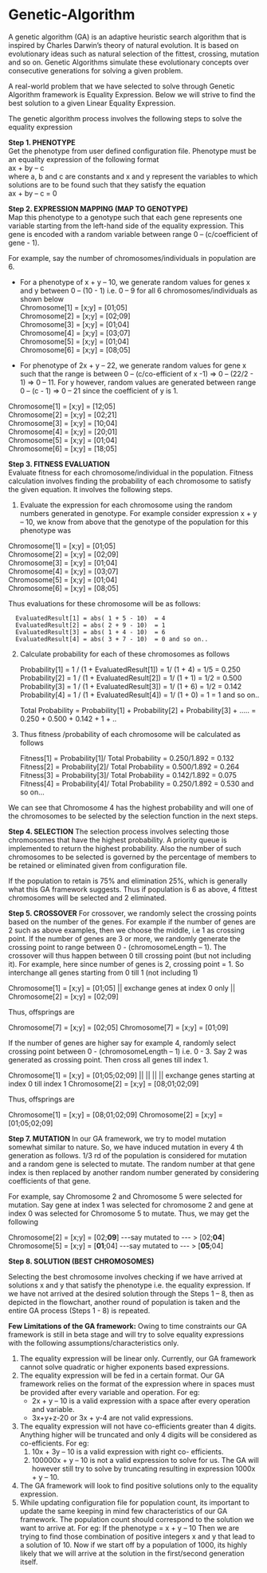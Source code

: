 # Genetic-Algorithm
A genetic algorithm (GA) is an adaptive heuristic search algorithm that is inspired by Charles Darwin’s theory of natural evolution. It is based on evolutionary ideas such as natural selection of the fittest, crossing, mutation and so on. Genetic Algorithms simulate these evolutionary concepts over consecutive generations for solving a given problem.

A real-world problem that we have selected to solve through Genetic Algorithm framework is Equality Expression. Below we will strive to find the best solution to a given Linear Equality Expression.

The genetic algorithm process involves the following steps to solve the equality expression

**Step 1. PHENOTYPE** <br />
Get the phenotype from user defined configuration file. Phenotype must be an equality expression of the following format <br /> 
                                         ax + by – c <br />
where a, b and c are constants and x and y represent the variables to which solutions are to be found such that they satisfy the equation <br />
                                        ax + by – c = 0 <br />

**Step 2. EXPRESSION MAPPING (MAP TO GENOTYPE)** <br />
Map this phenotype to a genotype such that each gene represents one variable starting from the left-hand side of the equality expression. This gene is encoded with a random variable between range 0 – (c/coefficient of gene - 1). <br />

For example, say the number of chromosomes/individuals in population are 6.<br />
-	For a phenotype of x + y – 10, we generate random values for genes x and y between 0 – (10 - 1) i.e. 0 – 9 for all 6 chromosomes/individuals as shown below <br />
Chromosome[1]   =  [x;y]  =  [01;05] <br />
Chromosome[2]   =  [x;y]  =  [02;09] <br />
Chromosome[3]   =  [x;y]  =  [01;04] <br />
Chromosome[4]   =  [x;y]  =  [03;07] <br />
Chromosome[5]   =  [x;y]  =  [01;04] <br />
Chromosome[6]   =  [x;y]  =  [08;05]<br />

-	For phenotype of 2x + y – 22, we generate random values for gene x such that the range is between 0 – (c/co-efficient of x -1) =>  0 – (22/2 - 1)  => 0 – 11. For y however, random values are generated between range 0 – (c - 1) => 0 – 21 since the coefficient of y is 1. <br />

Chromosome[1]   =  [x;y]  =  [12;05] <br />
Chromosome[2]   =  [x;y]  =  [02;21] <br />
Chromosome[3]   =  [x;y]  =  [10;04] <br />
Chromosome[4]   =  [x;y]  =  [20;01] <br />
Chromosome[5]   =  [x;y]  =  [01;04] <br />
Chromosome[6]   =  [x;y]  =  [18;05] <br />


**Step 3. FITNESS EVALUATION** <br />
Evaluate fitness for each chromosome/individual in the population. Fitness calculation involves finding the probability of each chromosome to satisfy the given equation. It involves the following steps. <br />
1.	Evaluate the expression for each chromosome using the random numbers generated in genotype. For example consider expression x + y – 10, we know from above that the genotype of the population for this phenotype was <br />

Chromosome[1]   =  [x;y]  =  [01;05] <br />
Chromosome[2]   =  [x;y]  =  [02;09] <br />
Chromosome[3]   =  [x;y]  =  [01;04] <br />
Chromosome[4]   =  [x;y]  =  [03;07] <br />
Chromosome[5]   =  [x;y]  =  [01;04] <br />
Chromosome[6]   =  [x;y]  =  [08;05] <br />

Thus evaluations for these chromosome will be as follows: <br />

      EvaluatedResult[1] = abs( 1 + 5 - 10)  = 4
      EvaluatedResult[2] = abs( 2 + 9 - 10)  = 1
      EvaluatedResult[3] = abs( 1 + 4 - 10)  = 6
      EvaluatedResult[4] = abs( 3 + 7 - 10)  = 0 and so on..


2.	Calculate probability for each of these chromosomes as follows

      Probability[1] = 1 / (1  + EvaluatedResult[1]) = 1/ (1 + 4) = 1/5 = 0.250 <br />
      Probability[2] = 1 / (1  + EvaluatedResult[2]) = 1/ (1 + 1) = 1/2 = 0.500 
      Probability[3] = 1 / (1  + EvaluatedResult[3]) = 1/ (1 + 6) = 1/2 = 0.142
      Probability[4] = 1 / (1  + EvaluatedResult[4]) = 1/ (1 + 0) =  1    = 1  and so on..

      Total Probability   =  Probability[1] + Probability[2] + Probability[3] + …..
                    	    =  0.250 + 0.500 + 0.142 + 1 + ..

3.	Thus fitness /probability of each chromosome will be calculated as follows

      Fitness[1] =  Probability[1]/ Total Probability = 0.250/1.892 = 0.132
      Fitness[2] =  Probability[2]/ Total Probability = 0.500/1.892 = 0.264
      Fitness[3] =  Probability[3]/ Total Probability = 0.142/1.892 = 0.075
      Fitness[4] =  Probability[4]/ Total Probability = 0.250/1.892 = 0.530 and so on…

We can see that Chromosome 4 has the highest probability and will one of the chromosomes to be selected by the selection function in the next steps.

**Step 4. SELECTION**
The selection process involves selecting those chromosomes that have the highest probability.
A priority queue is implemented to return the highest probability. Also the number of such chromosomes to be selected is governed by the percentage of members to be retained or eliminated given from configuration file.

If the population to retain is 75% and elimination 25%, which is generally what this GA framework suggests. Thus if population is 6 as above, 4 fittest chromosomes will be selected and 2 eliminated.


**Step 5. CROSSOVER** 
For crossover, we randomly select the crossing points based on the number of the genes. For example if the number of genes are 2 such as above examples, then we choose the middle, i.e 1 as crossing point. If the number of genes are 3 or more, we randomly generate the crossing point to range between 0 - (chromosomeLength – 1). The crossover will thus happen between 0 till crossing point (but not including it).
For example, here since number of genes is 2, crossing point = 1. So interchange all genes starting from 0 till 1 (not including 1)

Chromosome[1]   =  [x;y]  =  [01;05] 
				                      ||  exchange genes at index 0 only
				                      ||
Chromosome[2]   =  [x;y]  =  [02;09] 

Thus, offsprings are 

Chromosome[7]   =  [x;y]  =  [02;05] 
Chromosome[7]   =  [x;y]  =  [01;09] 

If the number of genes are higher say for example 4, randomly select crossing point between 0 - (chromosomeLength – 1) i.e. 0 - 3. Say 2 was generated as crossing point. Then cross all genes till index 1.

Chromosome[1]   =  [x;y]  =  [01;05;02;09]
                              || ||
                              || || exchange genes starting at index 0 till index 1
Chromosome[2]   =  [x;y]  =  [08;01;02;09]

Thus, offsprings are 

Chromosome[1]   =  [x;y]  =  [08;01;02;09]
Chromosome[2]   =  [x;y]  =  [01;05;02;09]


**Step 7. MUTATION** 
In our GA framework, we try to model mutation somewhat similar to nature. So, we have induced mutation in every 4 th generation as follows. 1/3 rd of the population is considered for mutation and a random gene is selected to mutate. The random number at that gene index is then replaced by another random number generated by considering coefficients of that gene. 

For example, say Chromosome 2 and Chromosome 5 were selected for mutation. Say gene at index 1 was selected for chromosome 2 and gene at index 0 was selected for Chromosome 5 to mutate. Thus, we may get the following

Chromosome[2]   =  [x;y]  =  [02;**09**]   ---say mutated to --- > [02;**04**]   
Chromosome[5]   =  [x;y]  =  [**01**;04]   ---say mutated to --- > [**05**;04]  


**Step 8. SOLUTION (BEST CHROMOSOMES)** 

Selecting the best chromosome involves checking if we have arrived at solutions x and y that satisfy the phenotype i.e. the equality expression. If we have not arrived at the desired solution through the Steps 1 – 8, then as depicted in the flowchart, another round of population is taken and the entire GA process (Steps 1 - 8) is repeated.


**Few Limitations of the GA framework:**
Owing to time constraints our GA framework is still in beta stage and will try to solve equality expressions with the following assumptions/characteristics only.
1.	The equality expression will be linear only. Currently, our GA framework cannot solve quadratic or higher exponents based expressions.
2.	The equality expression will be fed in a certain format. Our GA framework relies on the format of the expression where in spaces must be provided after every variable and
operation. For eg:
    - 2x + y – 10 is a valid expression with a space after every operation and variable.
    - 3x+y+z-20 or 3x + y-4 are not valid expressions.
3.	The equality expression will not have co-efficients greater than 4 digits. Anything higher will be truncated and only 4 digits will be considered as co-efficients. For eg:
    1.	10x + 3y – 10 is a valid expression with right co- efficients.
    2.	100000x + y – 10 is not a valid expression to solve for us. The GA will however still try to solve by truncating resulting in expression 1000x + y – 10.
4.	The GA framework will look to find positive solutions only to the equality expression.
5.	While updating configuration file for population count, its important to update the same keeping in mind few characteristics of our GA framework. The population count should correspond to the solution we want to arrive at. 
For eg: If the phenotype = x + y – 10
Then we are trying to find those combination of positive integers x and y that lead to a solution of 10.
Now if we start off by a population of 1000, its highly likely that we will arrive at the solution in the first/second generation itself.

